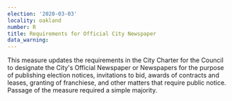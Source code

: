 ```yaml
---
election: '2020-03-03'
locality: oakland
number: R
title: Requirements for Official City Newspaper
data_warning: 
---
```

This measure updates the requirements in the City Charter for the Council to designate the City's Official Newspaper or Newspapers for the purpose of publishing election notices, invitations to bid, awards of contracts and leases, granting of franchiese, and other matters that require public notice. Passage of the measure required a simple majority.
